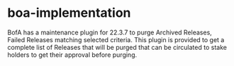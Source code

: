 # boa-implementation
BofA has a maintenance plugin for 22.3.7 to purge Archived Releases, Failed Releases matching selected criteria.
This plugin is provided to get  a complete list of Releases that will be purged that can be circulated to stake holders to get 
their approval before purging.
